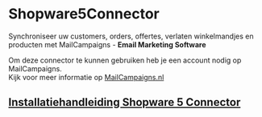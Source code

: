 # Shopware5Connector
Synchroniseer uw customers, orders, offertes, verlaten winkelmandjes en producten met MailCampaigns - <b>Email Marketing Software</b>

Om deze connector te kunnen gebruiken heb je een account nodig op MailCampaigns.<br/>
Kijk voor meer informatie op [MailCampaigns.nl](https://www.mailcampaigns.nl/)

## [Installatiehandleiding Shopware 5 Connector](https://mailcampaigns.zendesk.com/hc/nl/articles/360013125934-MailCampaigns-koppelen-met-Shopware)
